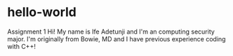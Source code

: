 # hello-world
Assignment 1
Hi! My name is Ife Adetunji and I'm an computing security major. I'm originally from Bowie, MD and I have previous experience coding with C++!
